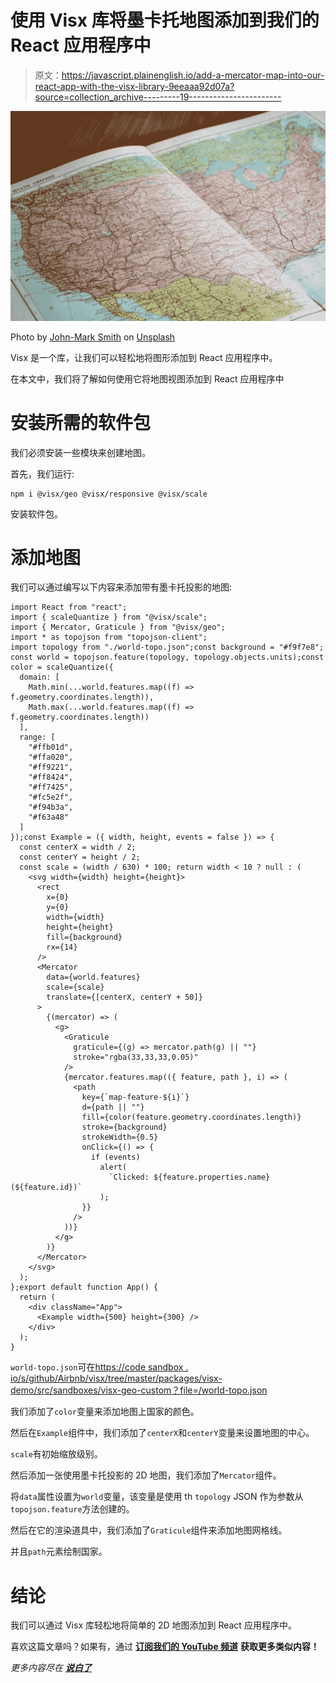 # 使用 Visx 库将墨卡托地图添加到我们的 React 应用程序中

> 原文：<https://javascript.plainenglish.io/add-a-mercator-map-into-our-react-app-with-the-visx-library-9eeaaa92d07a?source=collection_archive---------19----------------------->

![](img/f2b4e2ed4652aaba990fecdb07d9eab6.png)

Photo by [John-Mark Smith](https://unsplash.com/@mrrrk_smith?utm_source=medium&utm_medium=referral) on [Unsplash](https://unsplash.com?utm_source=medium&utm_medium=referral)

Visx 是一个库，让我们可以轻松地将图形添加到 React 应用程序中。

在本文中，我们将了解如何使用它将地图视图添加到 React 应用程序中

# 安装所需的软件包

我们必须安装一些模块来创建地图。

首先，我们运行:

```
npm i @visx/geo @visx/responsive @visx/scale
```

安装软件包。

# 添加地图

我们可以通过编写以下内容来添加带有墨卡托投影的地图:

```
import React from "react";
import { scaleQuantize } from "@visx/scale";
import { Mercator, Graticule } from "@visx/geo";
import * as topojson from "topojson-client";
import topology from "./world-topo.json";const background = "#f9f7e8";
const world = topojson.feature(topology, topology.objects.units);const color = scaleQuantize({
  domain: [
    Math.min(...world.features.map((f) => f.geometry.coordinates.length)),
    Math.max(...world.features.map((f) => f.geometry.coordinates.length))
  ],
  range: [
    "#ffb01d",
    "#ffa020",
    "#ff9221",
    "#ff8424",
    "#ff7425",
    "#fc5e2f",
    "#f94b3a",
    "#f63a48"
  ]
});const Example = ({ width, height, events = false }) => {
  const centerX = width / 2;
  const centerY = height / 2;
  const scale = (width / 630) * 100; return width < 10 ? null : (
    <svg width={width} height={height}>
      <rect
        x={0}
        y={0}
        width={width}
        height={height}
        fill={background}
        rx={14}
      />
      <Mercator
        data={world.features}
        scale={scale}
        translate={[centerX, centerY + 50]}
      >
        {(mercator) => (
          <g>
            <Graticule
              graticule={(g) => mercator.path(g) || ""}
              stroke="rgba(33,33,33,0.05)"
            />
            {mercator.features.map(({ feature, path }, i) => (
              <path
                key={`map-feature-${i}`}
                d={path || ""}
                fill={color(feature.geometry.coordinates.length)}
                stroke={background}
                strokeWidth={0.5}
                onClick={() => {
                  if (events)
                    alert(
                      `Clicked: ${feature.properties.name} (${feature.id})`
                    );
                }}
              />
            ))}
          </g>
        )}
      </Mercator>
    </svg>
  );
};export default function App() {
  return (
    <div className="App">
      <Example width={500} height={300} />
    </div>
  );
}
```

`world-topo.json`可在[https://code sandbox . io/s/github/Airbnb/visx/tree/master/packages/visx-demo/src/sandboxes/visx-geo-custom？file=/world-topo.json](https://codesandbox.io/s/github/airbnb/visx/tree/master/packages/visx-demo/src/sandboxes/visx-geo-custom?file=/world-topo.json)

我们添加了`color`变量来添加地图上国家的颜色。

然后在`Example`组件中，我们添加了`centerX`和`centerY`变量来设置地图的中心。

`scale`有初始缩放级别。

然后添加一张使用墨卡托投影的 2D 地图，我们添加了`Mercator`组件。

将`data`属性设置为`world`变量，该变量是使用 th `topology` JSON 作为参数从`topojson.feature`方法创建的。

然后在它的渲染道具中，我们添加了`Graticule`组件来添加地图网格线。

并且`path`元素绘制国家。

# 结论

我们可以通过 Visx 库轻松地将简单的 2D 地图添加到 React 应用程序中。

喜欢这篇文章吗？如果有，通过 [**订阅我们的 YouTube 频道**](https://www.youtube.com/channel/UCtipWUghju290NWcn8jhyAw?sub_confirmation=true) **获取更多类似内容！**

*更多内容尽在* [***说白了***](https://plainenglish.io/)